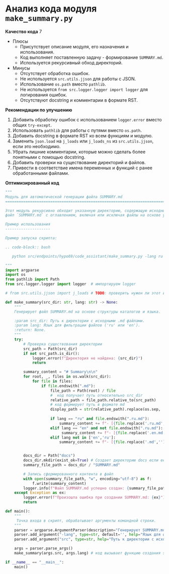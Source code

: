 # Анализ кода модуля `make_summary.py`

**Качество кода**
7
 -  Плюсы
    - Присутствует описание модуля, его назначения и использования.
    - Код выполняет поставленную задачу - формирование `SUMMARY.md`.
    - Используется рекурсивный обход директорий.
 -  Минусы
    - Отсутствует обработка ошибок.
    - Не используется `src.utils.jjson` для работы с JSON.
    - Использование `os.path` вместо `pathlib`.
    - Не используется `from src.logger.logger import logger` для логирования ошибок.
    - Отсутствуют docstring и комментарии в формате RST.

**Рекомендации по улучшению**

1.  Добавить обработку ошибок с использованием `logger.error` вместо общих `try-except`.
2.  Использовать `pathlib` для работы с путями вместо `os.path`.
3.  Добавить docstring в формате RST ко всем функциям и модулю.
4.  Заменить `json.load` на `j_loads` или `j_loads_ns` из `src.utils.jjson`, если это необходимо.
5.  Убрать лишние комментарии, которые можно сделать более понятными с помощью docstring.
6.  Добавить проверки на существование директорий и файлов.
7.  Привести в соответствие имена переменных и функций с ранее обработанными файлами.

**Оптимизированный код**

```python
"""
Модуль для автоматической генерации файла SUMMARY.md
=========================================================================================

Этот модуль рекурсивно обходит указанную директорию, содержащую исходные .md файлы, и генерирует
файл `SUMMARY.md` с оглавлением, включая или исключая файлы на основе указанного языка.

Пример использования
--------------------

Пример запуска скрипта:

.. code-block:: bash

   python src/endpoints/hypo69/code_assistant/make_summary.py -lang ru src

"""
import argparse
import os
from pathlib import Path
from src.logger.logger import logger  # импортируем logger

# from src.utils.jjson import j_loads # TODO: проверить нужен ли этот импорт

def make_summary(src_dir: str, lang: str) -> None:
    """
    Генерирует файл SUMMARY.md на основе структуры каталогов и языка.

    :param src_dir: Путь к директории с исходными .md файлами.
    :param lang: Язык для фильтрации файлов ('ru' или 'en').
    :return: None.
    """
    try:
        # Проверка существования директории
        src_path = Path(src_dir)
        if not src_path.is_dir():
            logger.error(f"Директория не найдена: {src_dir}")
            return

        summary_content = "# Summary\n\n"
        for root, _, files in os.walk(src_dir):
            for file in files:
                if file.endswith(".md"):
                    file_path = Path(root) / file
                    #  код получает путь относительно src_dir
                    relative_path = file_path.relative_to(src_path)
                    # код формирует путь в формате md
                    display_path = str(relative_path).replace(os.sep, '/')
                    
                    if lang == "ru" and file.endswith(".ru.md"):
                        summary_content += f"- [{file.replace('.ru.md','')}]({display_path})\n"
                    elif lang == "en" and not file.endswith(".ru.md"):
                         summary_content += f"- [{file.replace('.en.md','')}]({display_path})\n"
                    elif lang not in ['en','ru']:
                        summary_content += f"- [{file.replace('.md','')}]({display_path})\n"


        docs_dir = Path("docs")
        docs_dir.mkdir(exist_ok=True) # Создает директорию docs если ее нет
        summary_file_path = docs_dir / "SUMMARY.md"

        # Запись сформированного контента в файл
        with open(summary_file_path, "w", encoding="utf-8") as f:
            f.write(summary_content)
        logger.info(f"Файл SUMMARY.md успешно создан: {summary_file_path}")
    except Exception as ex:
        logger.error(f"Произошла ошибка при создании SUMMARY.md: {ex}")
        return

def main():
    """
     Точка входа в скрипт, обрабатывает аргументы командной строки.
    """
    parser = argparse.ArgumentParser(description="Генерирует SUMMARY.md для mdbook.")
    parser.add_argument("-lang", type=str, default='', help="Язык для фильтрации ('ru' или 'en')")
    parser.add_argument("src", type=str, help="Путь к директории с исходными .md файлами")

    args = parser.parse_args()
    make_summary(args.src, args.lang) # код вызывает функцию создания summary

if __name__ == "__main__":
    main()
```